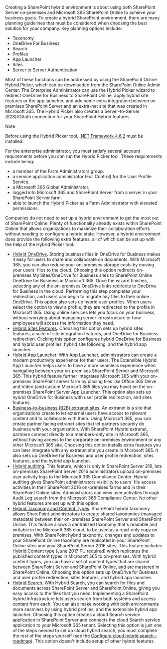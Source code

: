 Creating a SharePoint hybrid environment is about using both SharePoint Server on-premises and Microsoft 365 SharePoint Online to achieve your business goals. To create a hybrid SharePoint environment, there are many planning guidelines that must be considered when choosing the best solution for your company. Key planning options include:

 *  Taxonomy
 *  OneDrive For Business
 *  Search
 *  Profiles
 *  App Launcher
 *  Sites
 *  Server to Server Authentication

Most of these functions can be addressed by using the SharePoint Online Hybrid Picker, which can be downloaded from the SharePoint Online Admin Center. The Enterprise Administrator can use the Hybrid Picker wizard to redirect OneDrive for Business to SharePoint Online, apply hybrid site features or the app launcher, and add some extra integration between on-premises SharePoint Server and an extra-net site that was created in Microsoft 365. The Hybrid Picker also creates a Server-to-Server (S2S)/OAuth connection for your SharePoint Hybrid features.

> [!NOTE]
> Before using the Hybrid Picker tool, [.NET Framework 4.6.2](https://support.microsoft.com/topic/the-net-framework-4-6-2-web-installer-for-windows-6ec55fa1-50e9-0395-2a37-ff612779027c?azure-portal=true) must be installed.

For the enterprise administrator, you must satisfy several account requirements before you can run the Hybrid Picker tool. These requirements include being:

 *  a member of the Farm Administrators group.
 *  a service application administrator (Full Control) for the User Profile Service.
 *  a Microsoft 365 Global Administrator.
 *  logged into Microsoft 365 and SharePoint Server from a server in your SharePoint Server farm.
 *  able to launch the Hybrid Picker as a Farm Administrator with elevated permissions.

Companies do not need to set up a hybrid environment to get the most out of SharePoint Online. Plenty of functionality already exists within SharePoint Online that allows organizations to maximize their collaboration efforts without needing to configure a hybrid state. However, a hybrid environment does provide the following extra features, all of which can be set up with the help of the Hybrid Picker tool:

 *  [Hybrid OneDrive](https://docs.microsoft.com/sharepoint/hybrid/plan-hybrid-onedrive-for-business?azure-portal=true). Storing business files in OneDrive for Business makes it easy for users to share and collaborate on documents. With Microsoft 365, you can also reduce your on-premises storage costs by moving your users' files to the cloud. Choosing this option redirects on-premises My Sites/OneDrive for Business sites to SharePoint Online OneDrive for Business in Microsoft 365. Once the wizard finishes, selecting any of the on-premises OneDrive links redirects to OneDrive for Business in the cloud. Performing this step completes your redirection, and users can begin to migrate any files to their online OneDrive. This option also sets up hybrid user profiles. When users select the option to view a profile, they are redirected to the profile in Microsoft 365. Using online services lets you focus on your business, without worrying about managing server infrastructure or how employees will access the information they need.
 *  [Hybrid Sites Features](https://docs.microsoft.com/sharepoint/hybrid/sharepoint-hybrid-sites-and-search?azure-portal=true). Choosing this option sets up hybrid sites features, a suite of site integration features, and OneDrive for Business redirection. Clicking this option configures hybrid OneDrive for Business and hybrid user profiles, hybrid site following, and the hybrid app launcher.
 *  [Hybrid App Launcher](https://docs.microsoft.com/sharepoint/hybrid/the-extensible-hybrid-app-launcher?azure-portal=true). With App Launcher, administrators can create a modern productivity experience for their users. The Extensible Hybrid App Launcher helps users to have a more seamless experience when navigating between your on-premises SharePoint Server and Microsoft 365. This hybrid feature further integrates Microsoft 365 with your on-premises SharePoint server farm by placing tiles like Office 365 Delve and Video (and custom Microsoft 365 tiles you may have) on the on-premises SharePoint Server App Launcher. This option also sets up hybrid OneDrive for Business with user profile redirection, and sites features.
 *  [Business-to-business (B2B) extranet sites](https://support.office.com/article/7b087413-165a-4e94-8871-4393e0b9c037?azure-portal=true). An extranet is a site that organizations create to let external users have access to relevant content and to collaborate with them. Using Microsoft 365, you can create partner facing extranet sites that let partners securely do business with your organization. With SharePoint Hybrid extranet, partners connect directly to a members-only site in Microsoft 365, without having access to the corporate on-premises environment or any other Microsoft 365 site. Choosing this option installs extra features you can later integrate with any extranet site you create in Microsoft 365. It also sets up OneDrive for Business and user profile redirection, sites features, and the hybrid app launcher.
 *  [Hybrid auditing](https://support.office.com/article/3a379540-f72b-406f-866a-d6121715ec8c?azure-portal=true). This feature, which is only in SharePoint Server 216, lets on-premises SharePoint Server 2016 administrators upload on-premises user activity logs to the Microsoft 365 Compliance Center. Hybrid auditing gives SharePoint administrators visibility to users' file access activities in their SharePoint 2016 on-premises farms and in their SharePoint Online sites. Administrators can view user activities through Audit Log search from the Microsoft 365 Compliance Center. No other hybrid features are set up with this option.
 *  [Hybrid Taxonomy and Content Types](https://docs.microsoft.com/sharepoint/hybrid/plan-hybrid-sharepoint-taxonomy-and-hybrid-content-types?azure-portal=true). SharePoint hybrid taxonomy allows SharePoint administrators to create shared taxonomies (managed metadata) between their on-premises SharePoint Server and SharePoint Online. This feature allows a centralized taxonomy that's readable and writable in the Microsoft 365 cloud, to be used as a read-only copy on-premises. With SharePoint hybrid taxonomy, changes and updates to your SharePoint Online taxonomy are replicated in your SharePoint Online sites and your SharePoint Server 2016 sites. This feature includes Hybrid Content type (June 2017 PU required) which replicates the published content types in Microsoft 365 to on-premises. With hybrid content types, you can have a set of content types that are shared between SharePoint Server and SharePoint Online, and are mastered in SharePoint Online. Choosing this option sets up OneDrive for Business and user profile redirection, sites features, and hybrid app launcher.
 *  [Hybrid Search](https://docs.microsoft.com/sharepoint/hybrid/hybrid-search-in-sharepoint?azure-portal=true). With Hybrid Search, you can search for files and documents across SharePoint Server and SharePoint Online, giving you easy access to the files that you need. Implementing a SharePoint hybrid infrastructure lets users search from both systems and access content from each. You can also make working with both environments more seamless by using hybrid profiles, and the extensible hybrid app launcher. Choosing this option creates a cloud Search service application in SharePoint Server and connects the cloud Search service application to your Microsoft 365 tenant. Selecting this option is just one of the steps needed to set up cloud hybrid search; you must complete the rest of the steps yourself (see the [Configure cloud hybrid search - roadmap](https://docs.microsoft.com/sharepoint/hybrid/configure-cloud-hybrid-searchroadmap?azure-portal=true)). This option doesn't include setup of other hybrid features.
